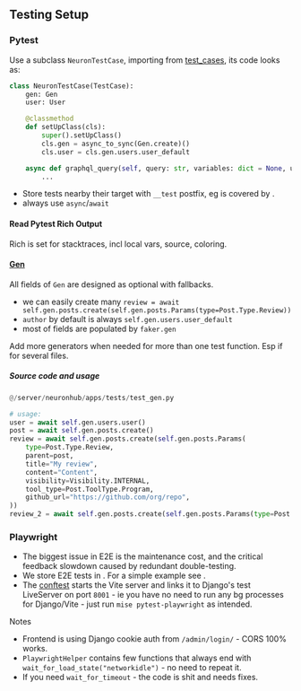 ## Testing Setup

### Pytest

Use a subclass `NeuronTestCase`, importing from [test_cases](/server/neuronhub/apps/tests/test_cases.py), its code looks as:

```python
class NeuronTestCase(TestCase):
    gen: Gen
    user: User

    @classmethod
    def setUpClass(cls):
        super().setUpClass()
        cls.gen = async_to_sync(Gen.create)()
        cls.user = cls.gen.users.user_default

    async def graphql_query(self, query: str, variables: dict = None, user_authed: User = self.user) -> ExecutionResult:
        ...
```

- Store tests nearby their target with `__test` postfix, eg [](/server/neuronhub/apps/posts/services/filter_posts_by_user.py) is covered by [](/server/neuronhub/apps/posts/services/filter_posts_by_user__test.py).
- always use `async`/`await`

#### Read Pytest Rich Output

Rich is set for stacktraces, incl local vars, source, coloring.

#### [Gen](/server/neuronhub/apps/tests/test_gen.py)

All fields of `Gen` are designed as optional with fallbacks.
- we can easily create many `review = await self.gen.posts.create(self.gen.posts.Params(type=Post.Type.Review))`
- `author` by default is always `self.gen.users.user_default`
- most of fields are populated by `faker.gen`

Add more generators when needed for more than one test function. Esp if for several files.

##### Source code and usage
```python
@/server/neuronhub/apps/tests/test_gen.py

# usage:
user = await self.gen.users.user()
post = await self.gen.posts.create()
review = await self.gen.posts.create(self.gen.posts.Params(
    type=Post.Type.Review,
    parent=post,
    title="My review",
    content="Content",
    visibility=Visibility.INTERNAL,
    tool_type=Post.ToolType.Program,
    github_url="https://github.com/org/repo",
))
review_2 = await self.gen.posts.create(self.gen.posts.Params(type=Post.Type.Review, parent=post, author=user))
```

### Playwright

- The biggest issue in E2E is the maintenance cost, and the critical feedback slowdown caused by redundant double-testing. 
- We store E2E tests in [](/server/neuronhub/apps/tests/playwright/). For a simple example see [](/server/neuronhub/apps/tests/playwright/test_vote_and_reading_list.py).
- The [conftest](/server/neuronhub/apps/tests/playwright/conftest.py) starts the Vite server and links it to Django's test LiveServer on port `8001` - ie you have no need to run any bg processes for Django/Vite - just run `mise pytest-playwright` as intended.

Notes
- Frontend is using Django cookie auth from `/admin/login/` - CORS 100% works.
- `PlaywrightHelper` contains few functions that always end with `wait_for_load_state("networkidle")` - no need to repeat it.
- If you need `wait_for_timeout` - the code is shit and needs fixes.
